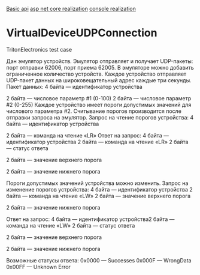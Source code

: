 [Basic api](VirtualDeviceUDPAPI)
[asp net core realization](VirtualDeviceUDPWeb)
[console realization](test2020)

# VirtualDeviceUDPConnection
TritonElectronics test case

Дан эмулятор устройств. Эмулятор отправляет и получает UDP-пакеты: порт
отправки 62006, порт приема 62005. В эмуляторе можно добавить ограниченное
количество устройств. Каждое устройство отправляет UDP-пакет данных на
широковещательный адрес каждые три секунды.
Пакет данных:
4 байта — идентификатор устройства

2 байта — числовое параметр #1 (0-100)
2 байта — числовое параметр #2 (0-255)
	 Каждое устройство имеет пороги допустимых значений для числового
параметра #2. Считывание порогов производится после отправки запроса на
эмулятор.
Запрос на чтение порогов устройства:
4 байта — идентификатор устройства

2 байта — команда на чтение «LR»
Ответ на запрос:
4 байта — идентификатор устройства
2 байта — команда на чтение «LR»
2 байта — статус ответа

2 байта — значение верхнего порога

2 байта — значение нижнего порога

Пороги допустимых значений устройства можно изменить.
Запрос на изменение порогов устройства:
4 байта — идентификатор устройства
2 байта — команда на чтение «LW»
2 байта — значение верхнего порога

2 байта — значение нижнего порога

Ответ на запрос:
4 байта — идентификатор устройства2 байта — команда на чтение «LW»
2 байта — статус ответа

2 байта — значение верхнего порога

2 байта — значение нижнего порога

Возможные статусы ответа:
0x0000 — Successes
0x000F — WrongData
0x00FF — Unknown Error
